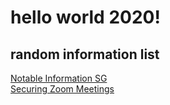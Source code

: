 
# hello world 2020!
## random information list  
[Notable Information SG](https://randominfo.github.io/notable-infosg.md)  
[Securing Zoom Meetings](https://randominfo.github.io/securing-zoom.md)
